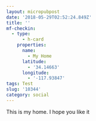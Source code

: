 ```yaml
---
layout: micropubpost
date: '2018-05-29T02:52:24.849Z'
title: ''
mf-checkin:
  - type:
      - h-card
    properties:
      name:
        - My Home
      latitude:
        - '34.14663'
      longitude:
        - '-117.93847'
tags: Test
slug: '10344'
category: social
---
```

This is my home.  I hope you like it
